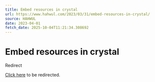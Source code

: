 ```yaml
---
title: Embed resources in crystal
url: https://www.hahwul.com/2023/03/31/embed-resources-in-crystal/
source: HAHWUL
date: 2023-04-01
fetch_date: 2025-10-04T11:21:34.308692
---
```


# Embed resources in crystal

Redirect

[Click here](https://www.hahwul.com/blog/2023/embed-resources-in-crystal/) to be redirected.